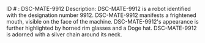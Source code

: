 ID # : DSC-MATE-9912
Description: DSC-MATE-9912 is a robot identified with the designation number 9912. DSC-MATE-9912 manifests a frightened mouth, visible on the face of the machine. DSC-MATE-9912's appearance is further highlighted by horned rim glasses and a Doge hat. DSC-MATE-9912 is adorned with a silver chain around its neck.